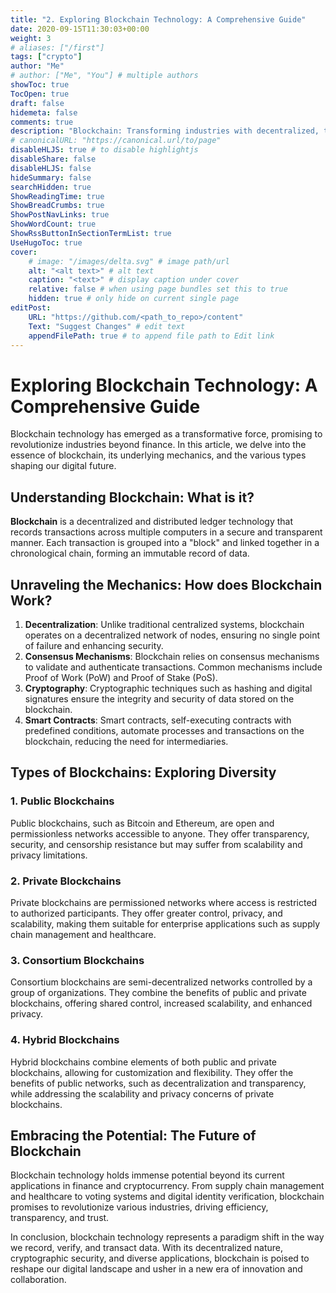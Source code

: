 ```yaml
---
title: "2. Exploring Blockchain Technology: A Comprehensive Guide"
date: 2020-09-15T11:30:03+00:00
weight: 3
# aliases: ["/first"]
tags: ["crypto"]
author: "Me"
# author: ["Me", "You"] # multiple authors
showToc: true
TocOpen: true
draft: false
hidemeta: false
comments: true
description: "Blockchain: Transforming industries with decentralized, transparent, and secure ledger technology."
# canonicalURL: "https://canonical.url/to/page"
disableHLJS: true # to disable highlightjs
disableShare: false
disableHLJS: false
hideSummary: false
searchHidden: true
ShowReadingTime: true
ShowBreadCrumbs: true
ShowPostNavLinks: true
ShowWordCount: true
ShowRssButtonInSectionTermList: true
UseHugoToc: true
cover:
    # image: "/images/delta.svg" # image path/url
    alt: "<alt text>" # alt text
    caption: "<text>" # display caption under cover
    relative: false # when using page bundles set this to true
    hidden: true # only hide on current single page
editPost:
    URL: "https://github.com/<path_to_repo>/content"
    Text: "Suggest Changes" # edit text
    appendFilePath: true # to append file path to Edit link
---
```


# Exploring Blockchain Technology: A Comprehensive Guide

Blockchain technology has emerged as a transformative force, promising to revolutionize industries beyond finance. In this article, we delve into the essence of blockchain, its underlying mechanics, and the various types shaping our digital future.

## Understanding Blockchain: What is it?

**Blockchain** is a decentralized and distributed ledger technology that records transactions across multiple computers in a secure and transparent manner. Each transaction is grouped into a "block" and linked together in a chronological chain, forming an immutable record of data.

## Unraveling the Mechanics: How does Blockchain Work?

1. **Decentralization**: Unlike traditional centralized systems, blockchain operates on a decentralized network of nodes, ensuring no single point of failure and enhancing security.
2. **Consensus Mechanisms**: Blockchain relies on consensus mechanisms to validate and authenticate transactions. Common mechanisms include Proof of Work (PoW) and Proof of Stake (PoS).
3. **Cryptography**: Cryptographic techniques such as hashing and digital signatures ensure the integrity and security of data stored on the blockchain.
4. **Smart Contracts**: Smart contracts, self-executing contracts with predefined conditions, automate processes and transactions on the blockchain, reducing the need for intermediaries.

## Types of Blockchains: Exploring Diversity

### 1. Public Blockchains

Public blockchains, such as Bitcoin and Ethereum, are open and permissionless networks accessible to anyone. They offer transparency, security, and censorship resistance but may suffer from scalability and privacy limitations.

### 2. Private Blockchains

Private blockchains are permissioned networks where access is restricted to authorized participants. They offer greater control, privacy, and scalability, making them suitable for enterprise applications such as supply chain management and healthcare.

### 3. Consortium Blockchains

Consortium blockchains are semi-decentralized networks controlled by a group of organizations. They combine the benefits of public and private blockchains, offering shared control, increased scalability, and enhanced privacy.

### 4. Hybrid Blockchains

Hybrid blockchains combine elements of both public and private blockchains, allowing for customization and flexibility. They offer the benefits of public networks, such as decentralization and transparency, while addressing the scalability and privacy concerns of private blockchains.

## Embracing the Potential: The Future of Blockchain

Blockchain technology holds immense potential beyond its current applications in finance and cryptocurrency. From supply chain management and healthcare to voting systems and digital identity verification, blockchain promises to revolutionize various industries, driving efficiency, transparency, and trust.

In conclusion, blockchain technology represents a paradigm shift in the way we record, verify, and transact data. With its decentralized nature, cryptographic security, and diverse applications, blockchain is poised to reshape our digital landscape and usher in a new era of innovation and collaboration.